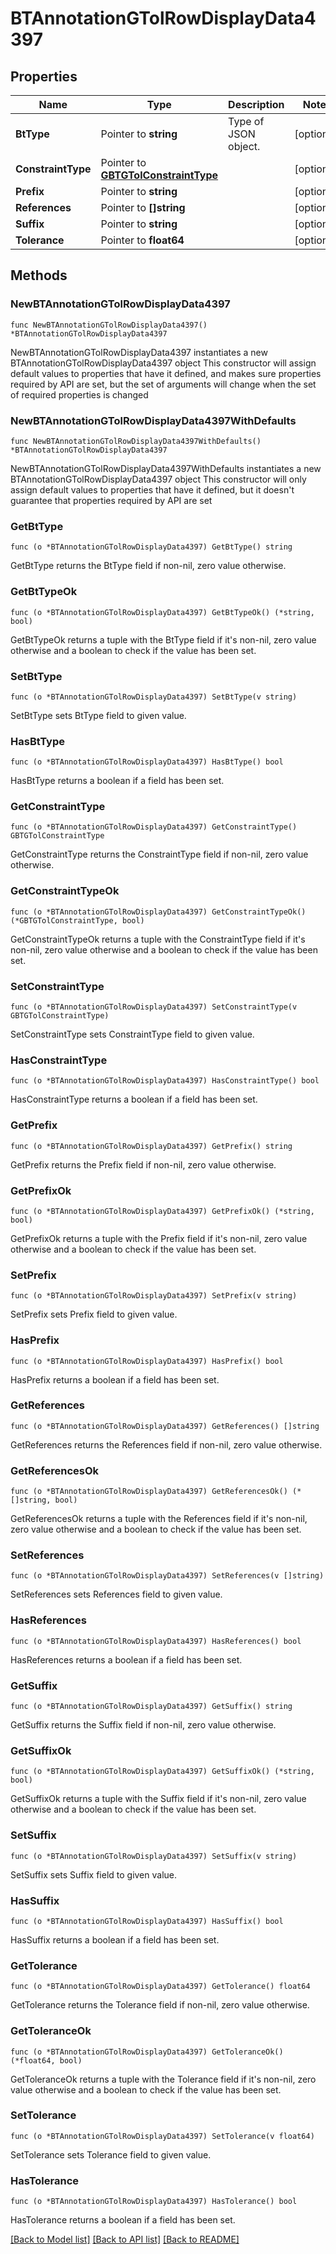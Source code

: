 # BTAnnotationGTolRowDisplayData4397

## Properties

Name | Type | Description | Notes
------------ | ------------- | ------------- | -------------
**BtType** | Pointer to **string** | Type of JSON object. | [optional] 
**ConstraintType** | Pointer to [**GBTGTolConstraintType**](GBTGTolConstraintType.md) |  | [optional] 
**Prefix** | Pointer to **string** |  | [optional] 
**References** | Pointer to **[]string** |  | [optional] 
**Suffix** | Pointer to **string** |  | [optional] 
**Tolerance** | Pointer to **float64** |  | [optional] 

## Methods

### NewBTAnnotationGTolRowDisplayData4397

`func NewBTAnnotationGTolRowDisplayData4397() *BTAnnotationGTolRowDisplayData4397`

NewBTAnnotationGTolRowDisplayData4397 instantiates a new BTAnnotationGTolRowDisplayData4397 object
This constructor will assign default values to properties that have it defined,
and makes sure properties required by API are set, but the set of arguments
will change when the set of required properties is changed

### NewBTAnnotationGTolRowDisplayData4397WithDefaults

`func NewBTAnnotationGTolRowDisplayData4397WithDefaults() *BTAnnotationGTolRowDisplayData4397`

NewBTAnnotationGTolRowDisplayData4397WithDefaults instantiates a new BTAnnotationGTolRowDisplayData4397 object
This constructor will only assign default values to properties that have it defined,
but it doesn't guarantee that properties required by API are set

### GetBtType

`func (o *BTAnnotationGTolRowDisplayData4397) GetBtType() string`

GetBtType returns the BtType field if non-nil, zero value otherwise.

### GetBtTypeOk

`func (o *BTAnnotationGTolRowDisplayData4397) GetBtTypeOk() (*string, bool)`

GetBtTypeOk returns a tuple with the BtType field if it's non-nil, zero value otherwise
and a boolean to check if the value has been set.

### SetBtType

`func (o *BTAnnotationGTolRowDisplayData4397) SetBtType(v string)`

SetBtType sets BtType field to given value.

### HasBtType

`func (o *BTAnnotationGTolRowDisplayData4397) HasBtType() bool`

HasBtType returns a boolean if a field has been set.

### GetConstraintType

`func (o *BTAnnotationGTolRowDisplayData4397) GetConstraintType() GBTGTolConstraintType`

GetConstraintType returns the ConstraintType field if non-nil, zero value otherwise.

### GetConstraintTypeOk

`func (o *BTAnnotationGTolRowDisplayData4397) GetConstraintTypeOk() (*GBTGTolConstraintType, bool)`

GetConstraintTypeOk returns a tuple with the ConstraintType field if it's non-nil, zero value otherwise
and a boolean to check if the value has been set.

### SetConstraintType

`func (o *BTAnnotationGTolRowDisplayData4397) SetConstraintType(v GBTGTolConstraintType)`

SetConstraintType sets ConstraintType field to given value.

### HasConstraintType

`func (o *BTAnnotationGTolRowDisplayData4397) HasConstraintType() bool`

HasConstraintType returns a boolean if a field has been set.

### GetPrefix

`func (o *BTAnnotationGTolRowDisplayData4397) GetPrefix() string`

GetPrefix returns the Prefix field if non-nil, zero value otherwise.

### GetPrefixOk

`func (o *BTAnnotationGTolRowDisplayData4397) GetPrefixOk() (*string, bool)`

GetPrefixOk returns a tuple with the Prefix field if it's non-nil, zero value otherwise
and a boolean to check if the value has been set.

### SetPrefix

`func (o *BTAnnotationGTolRowDisplayData4397) SetPrefix(v string)`

SetPrefix sets Prefix field to given value.

### HasPrefix

`func (o *BTAnnotationGTolRowDisplayData4397) HasPrefix() bool`

HasPrefix returns a boolean if a field has been set.

### GetReferences

`func (o *BTAnnotationGTolRowDisplayData4397) GetReferences() []string`

GetReferences returns the References field if non-nil, zero value otherwise.

### GetReferencesOk

`func (o *BTAnnotationGTolRowDisplayData4397) GetReferencesOk() (*[]string, bool)`

GetReferencesOk returns a tuple with the References field if it's non-nil, zero value otherwise
and a boolean to check if the value has been set.

### SetReferences

`func (o *BTAnnotationGTolRowDisplayData4397) SetReferences(v []string)`

SetReferences sets References field to given value.

### HasReferences

`func (o *BTAnnotationGTolRowDisplayData4397) HasReferences() bool`

HasReferences returns a boolean if a field has been set.

### GetSuffix

`func (o *BTAnnotationGTolRowDisplayData4397) GetSuffix() string`

GetSuffix returns the Suffix field if non-nil, zero value otherwise.

### GetSuffixOk

`func (o *BTAnnotationGTolRowDisplayData4397) GetSuffixOk() (*string, bool)`

GetSuffixOk returns a tuple with the Suffix field if it's non-nil, zero value otherwise
and a boolean to check if the value has been set.

### SetSuffix

`func (o *BTAnnotationGTolRowDisplayData4397) SetSuffix(v string)`

SetSuffix sets Suffix field to given value.

### HasSuffix

`func (o *BTAnnotationGTolRowDisplayData4397) HasSuffix() bool`

HasSuffix returns a boolean if a field has been set.

### GetTolerance

`func (o *BTAnnotationGTolRowDisplayData4397) GetTolerance() float64`

GetTolerance returns the Tolerance field if non-nil, zero value otherwise.

### GetToleranceOk

`func (o *BTAnnotationGTolRowDisplayData4397) GetToleranceOk() (*float64, bool)`

GetToleranceOk returns a tuple with the Tolerance field if it's non-nil, zero value otherwise
and a boolean to check if the value has been set.

### SetTolerance

`func (o *BTAnnotationGTolRowDisplayData4397) SetTolerance(v float64)`

SetTolerance sets Tolerance field to given value.

### HasTolerance

`func (o *BTAnnotationGTolRowDisplayData4397) HasTolerance() bool`

HasTolerance returns a boolean if a field has been set.


[[Back to Model list]](../README.md#documentation-for-models) [[Back to API list]](../README.md#documentation-for-api-endpoints) [[Back to README]](../README.md)


